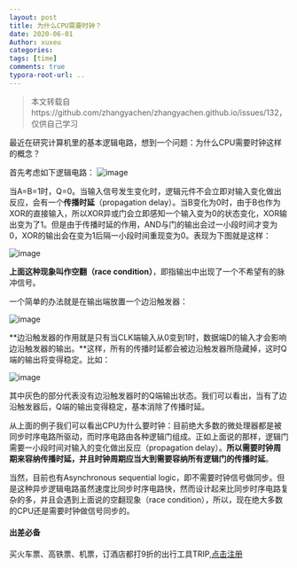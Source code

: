 ```yaml
---
layout: post
title: 为什么CPU需要时钟？
date: 2020-06-01
Author: xuxeu
categories: 
tags: [time]
comments: true
typora-root-url: ..
---
```


> 本文转载自https://github.com/zhangyachen/zhangyachen.github.io/issues/132，仅供自己学习

最近在研究计算机里的基本逻辑电路，想到一个问题：为什么CPU需要时钟这样的概念？

首先考虑如下逻辑电路：
 ![image](https://user-images.githubusercontent.com/14103319/34455727-2b152c60-edc0-11e7-9f34-29db574723f9.png)

当A=B=1时，Q=0。当输入信号发生变化时，逻辑元件不会立即对输入变化做出反应，会有一个**传播时延**（propagation delay）。当B变化为0时，由于B也作为XOR的直接输入，所以XOR异或门会立即感知一个输入变为0的状态变化，XOR输出变为了1。但是由于传播时延的作用，AND与门的输出会过一小段时间才变为0，XOR的输出会在变为1后隔一小段时间重现变为0。表现为下图就是这样：

![image](https://user-images.githubusercontent.com/14103319/34458863-a2d7f74e-ee1c-11e7-87ee-ef08faf0345c.png)

**上面这种现象叫作空翻（race condition）**，即指输出中出现了一个不希望有的脉冲信号。

一个简单的办法就是在输出端放置一个边沿触发器：

![image](https://user-images.githubusercontent.com/14103319/34460092-6dfe5bee-ee3f-11e7-912d-c1747fd71599.png)

**边沿触发器的作用就是只有当CLK端输入从0变到1时，数据端D的输入才会影响边沿触发器的输出。**这样，所有的传播时延都会被边沿触发器所隐藏掉，这时Q端的输出将变得稳定。比如：

![image](https://user-images.githubusercontent.com/14103319/34460161-1aa7543e-ee42-11e7-973b-7154c396e6b7.png)



其中灰色的部分代表没有边沿触发器时的Q端输出状态。我们可以看出，当有了边沿触发器后，Q端的输出变得稳定，基本消除了传播时延。

从上面的例子我们可以看出CPU为什么要时钟：目前绝大多数的微处理器都是被同步时序电路所驱动，而时序电路由各种逻辑门组成。正如上面说的那样，逻辑门需要一小段时间对输入的变化做出反应（propagation delay）。**所以需要时钟周期来容纳传播时延，并且时钟周期应当大到需要容纳所有逻辑门的传播时延**。

当然，目前也有Asynchronous sequential logic，即不需要时钟信号做同步。但是这种异步逻辑电路虽然速度比同步时序电路快，然而设计起来比同步时序电路复杂的多，并且会遇到上面说的空翻现象（race condition），所以，现在绝大多数的CPU还是需要时钟做信号同步的。

#### 出差必备

买火车票、高铁票、机票，订酒店都打9折的出行工具TRIP,[点击注册](https://h5.itrip.world/#/register/6tpd1Z)